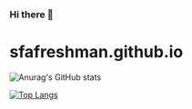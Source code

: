 ### Hi there 👋

<!--
**SFAfreshman/SFAfreshman** is a ✨ _special_ ✨ repository because its `README.md` (this file) appears on your GitHub profile.

Here are some ideas to get you started:


- 🌱 I’m currently learning Java,JS,Python ...
- 😄 Pronouns: ...
- ⚡ Fun fact: ...
-->
# sfafreshman.github.io
![Anurag's GitHub stats](https://github-readme-stats.vercel.app/api?username=sfaFreshman&show_icons=true&theme=radical)



[![Top Langs](https://github-readme-stats.vercel.app/api/top-langs/?username=sfaFreshman&layout=compact)](https://github.com/anuraghazra/github-readme-stats)
